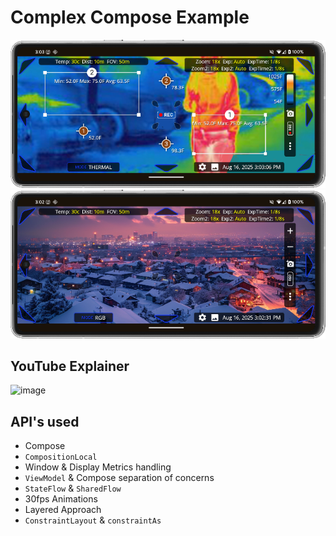 # Complex Compose Example

![img.png](Readme_Images/img.png)
![img_1.png](Readme_Images/img_1.png)

## YouTube Explainer

<img width="320" height="180" alt="image" src="https://github.com/user-attachments/assets/e48fdc85-186c-4d47-850e-88460947ba31" />


## API's used
  - Compose
  - `CompositionLocal`
  - Window & Display Metrics handling
  - `ViewModel` & Compose separation of concerns
  - `StateFlow` & `SharedFlow`
  - 30fps Animations
  - Layered Approach
  - `ConstraintLayout` & `constraintAs`

